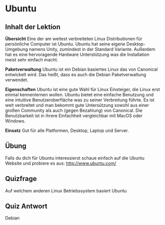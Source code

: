 # Ubuntu

## Inhalt der Lektion

<b>Übersicht</b>
Eine der am weitest verbreiteten Linux Distributionen für persönliche Computer ist Ubuntu. Ubuntu hat seine eigene Desktop-Umgebung namens Unity, zumindest in der Standard Variante. Außerdem hat es eine hervoragende Hardware Unterstützung was die Installation meist sehr einfach macht.

<b>Paketverwaltung</b>
Ubuntu ist ein Debian basiertes Linux das von Canonical entwickelt wird. Das heißt, dass es auch die Debian Paketverwaltung verwendet.

<b>Eigenschaften</b>
Ubuntu ist eine gute Wahl für Linux Einsteiger, die Linux erst einmal kennenlernen wollen. Ubuntu bietet eine einfache Benutzung und eine intuitive Benutzeroberfläche was zu seiner Verbreitung führte. Es ist weit verbreitet und man bekommt gute Untersützung sowohl aus einer großen Community als auch (gegen Bezahlung) von Canonical. Die Benutzbarkeit ist in ihrere Einfachheit vergleichbar mit MacOS oder Windows.

<b>Einsatz</b>
Gut für alle Platformen, Desktop, Laptop und Server.

## Übung

Falls du dich für Ubuntu interessierst schaue einfach auf die Ubuntu Website und probiere es aus:
<a href='http://www.ubuntu.com/'>http://www.ubuntu.com/</a>

## Quizfrage

Auf welchem anderen Linux Betriebssystem basiert Ubuntu

## Quiz Antwort

Debian
